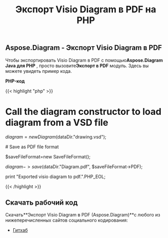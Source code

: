 ﻿---
title: Экспорт Visio Diagram в PDF на PHP
type: docs
weight: 40
url: /ru/java/export-visio-diagram-to-pdf-in-php/
---
## **Aspose.Diagram - Экспорт Visio Diagram в PDF**
 Чтобы экспортировать Visio Diagram в PDF с помощью**Aspose.Diagram Java для PHP** , просто вызовите**Экспорт в PDF** модуль. Здесь вы можете увидеть пример кода.

**PHP-код**

{{< highlight "php" >}}

 # Call the diagram constructor to load diagram from a VSD file

$diagram = new Diagram($dataDir."drawing.vsd");

\# Save as PDF file format

$saveFileFormat=new SaveFileFormat();

$diagram->save($dataDir."Diagram.pdf", $saveFileFormat->PDF);

print "Exported visio diagram to pdf.".PHP_EOL;

{{< /highlight >}}
## **Скачать рабочий код**
Скачать**Экспорт Visio Diagram в PDF (Aspose.Diagram)**с любого из нижеперечисленных сайтов социального кодирования:

- [Гитхаб](https://github.com/asposediagram/Aspose.Diagram-for-Java/blob/master/Plugins/Aspose_Diagram_Java_for_PHP/src/aspose/diagram/LoadingSavingandConverting/ExportToPdf.php)
